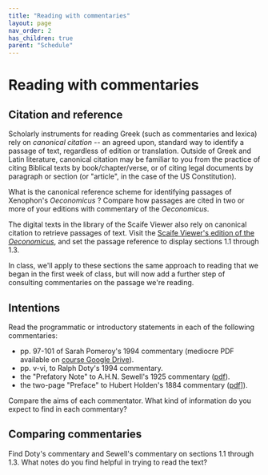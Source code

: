 ```yaml
---
title: "Reading with commentaries"
layout: page
nav_order: 2
has_children: true
parent: "Schedule"
---
```



# Reading with commentaries

## Citation and reference

Scholarly instruments for reading Greek (such as commentaries and lexica) rely on *canonical citation* -- an agreed upon, standard way to identify a passage of text, regardless of edition or translation.  Outside of Greek and Latin literature, canonical citation may be familiar to you from the practice of citing Biblical texts by book/chapter/verse, or of citing legal documents  by paragraph or section (or "article", in the case of the US Constitution).

What is the canonical reference scheme for identifying passages of Xenophon's *Oeconomicus* ?  Compare how passages are cited in two or more of your editions with commentary of the *Oeconomicus*.

The digital texts in the library of the Scaife Viewer also rely on canonical citation to retrieve passages of text. Visit the [Scaife Viewer's edition of the *Oeconomicus*](https://scaife.perseus.org/reader/urn:cts:greekLit:tlg0032.tlg003.perseus-grc2:/), and set the passage reference to display sections 1.1 through 1.3.

In class, we'll apply to these sections the same approach to reading that we began in the first week of class, but will now add a further step of consulting commentaries on the passage we're reading.

## Intentions

Read the programmatic or introductory statements in each of the following commentaries:

- pp. 97-101 of Sarah Pomeroy's 1994 commentary (mediocre PDF available on [course Google Drive](https://drive.google.com/drive/u/0/folders/1hXQ600FaFdCJPisyyHXLCIQvYnmo068X)).
- pp. v-vi, to Ralph Doty's 1994 commentary.
- the "Prefatory Note" to A.H.N. Sewell's 1925 commentary ([pdf](https://neelsmith.github.io/greek213/Oeconomicus-Sewell.pdf)).
- the two-page "Preface" to Hubert Holden's 1884 commentary ([pdf](https://neelsmith.github.io/greek213/Oeconomicus-Holden.pdf)]).

Compare the aims of each commentator.  What kind of information do you expect to find in each commentary?

## Comparing commentaries

Find Doty's commentary and Sewell's commentary on sections 1.1 through 1.3.  What notes do you find helpful in trying to read the text? 